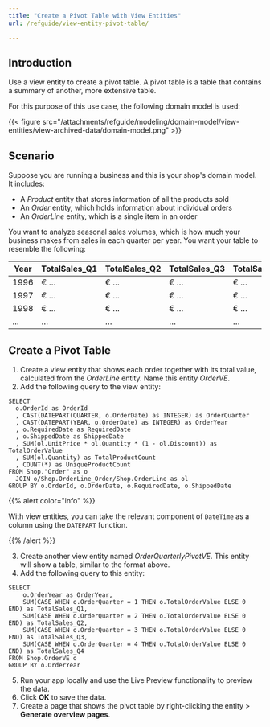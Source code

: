 ```yaml
---
title: "Create a Pivot Table with View Entities"
url: /refguide/view-entity-pivot-table/

---
```


## Introduction

Use a view entity to create a pivot table. A pivot table is a table that contains a summary of another, more extensive table.

For this purpose of this use case, the following domain model is used:

{{< figure src="/attachments/refguide/modeling/domain-model/view-entities/view-archived-data/domain-model.png" >}}

## Scenario

Suppose you are running a business and this is your shop's domain model. It includes:

* A *Product* entity that stores information of all the products sold
* An *Order* entity, which holds information about individual orders
* An *OrderLine* entity, which is a single item in an order

You want to analyze seasonal sales volumes, which is how much your business makes from sales in each quarter per year. You want your table to resemble the following:

| Year | TotalSales_Q1 | TotalSales_Q2 | TotalSales_Q3 | TotalSales_Q4| 
|------|---------------|---------------|---------------|---------------|
| 1996 | € …           | € …           |  € …          |  € …          |   
| 1997 | € …           | € …           |  € …          |  € …          | 
| 1998 | € …           | € …           |  € …          |  € …          | 
| ...  | …             | …             |  …            |  …            |

## Create a Pivot Table

1. Create a view entity that shows each order together with its total value, calculated from the *OrderLine* entity. Name this entity *OrderVE*.
2. Add the following query to the view entity:

```
SELECT
  o.OrderId as OrderId
  , CAST(DATEPART(QUARTER, o.OrderDate) as INTEGER) as OrderQuarter
  , CAST(DATEPART(YEAR, o.OrderDate) as INTEGER) as OrderYear
  , o.RequiredDate as RequiredDate
  , o.ShippedDate as ShippedDate
  , SUM(ol.UnitPrice * ol.Quantity * (1 - ol.Discount)) as TotalOrderValue
  , SUM(ol.Quantity) as TotalProductCount
  , COUNT(*) as UniqueProductCount
FROM Shop."Order" as o
  JOIN o/Shop.OrderLine_Order/Shop.OrderLine as ol
GROUP BY o.OrderId, o.OrderDate, o.RequiredDate, o.ShippedDate
```

{{% alert color="info" %}}

With view entities, you can take the relevant component of `DateTime` as a column using the `DATEPART` function.

{{% /alert %}}

3. Create another view entity named *OrderQuarterlyPivotVE*. This entity will show a table, similar to the format above.
4. Add the following query to this entity:

```
SELECT
    o.OrderYear as OrderYear,
    SUM(CASE WHEN o.OrderQuarter = 1 THEN o.TotalOrderValue ELSE 0 END) as TotalSales_Q1,
    SUM(CASE WHEN o.OrderQuarter = 2 THEN o.TotalOrderValue ELSE 0 END) as TotalSales_Q2,
    SUM(CASE WHEN o.OrderQuarter = 3 THEN o.TotalOrderValue ELSE 0 END) as TotalSales_Q3,
    SUM(CASE WHEN o.OrderQuarter = 4 THEN o.TotalOrderValue ELSE 0 END) as TotalSales_Q4
FROM Shop.OrderVE o
GROUP BY o.OrderYear
```

5. Run your app locally and use the Live Preview functionality to preview the data.
6. Click **OK** to save the data. 
7. Create a page that shows the pivot table by right-clicking the entity > **Generate overview pages**. 